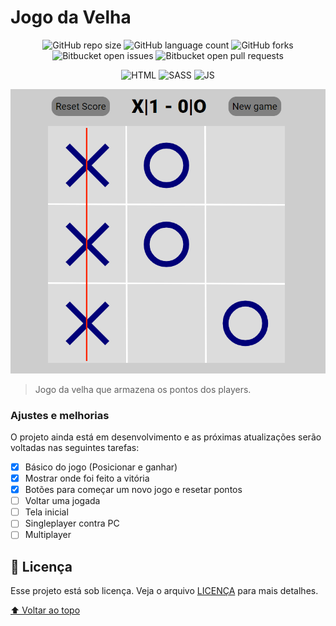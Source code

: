 # Jogo da Velha
<center>

![GitHub repo size](https://img.shields.io/github/repo-size/thalesms2/JogoDaVelha?style=for-the-badge)
![GitHub language count](https://img.shields.io/github/languages/count/thalesms2/JogoDaVelha?style=for-the-badge)
![GitHub forks](https://img.shields.io/github/forks/thalesms2/JogoDaVelha?style=for-the-badge)
![Bitbucket open issues](https://img.shields.io/bitbucket/issues/thalesms2/JogoDaVelha?style=for-the-badge)
![Bitbucket open pull requests](https://img.shields.io/bitbucket/pr-raw/thalesms2/JogoDaVelha?style=for-the-badge)

![HTML](https://img.shields.io/badge/-HTML-blue?style=for-the-badge)
![SASS](https://img.shields.io/badge/-SASS-blue?style=for-the-badge)
![JS](https://img.shields.io/badge/-JS-blue?style=for-the-badge)

</center>

<img src="assets/readme-img.png" alt="exemplo imagem">

> Jogo da velha que armazena os pontos dos players.

### Ajustes e melhorias

O projeto ainda está em desenvolvimento e as próximas atualizações serão voltadas nas seguintes tarefas:

- [x] Básico do jogo (Posicionar e ganhar)
- [x] Mostrar onde foi feito a vitória
- [x] Botões para começar um novo jogo e resetar pontos
- [ ] Voltar uma jogada
- [ ] Tela inicial
- [ ] Singleplayer contra PC
- [ ] Multiplayer

## 📝 Licença

Esse projeto está sob licença. Veja o arquivo [LICENÇA](LICENSE.md) para mais detalhes.

[⬆ Voltar ao topo](#nome-do-projeto)<br>